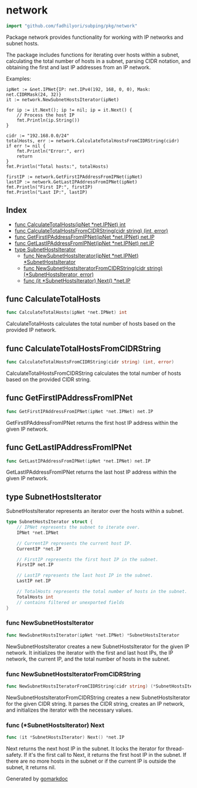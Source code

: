 <!-- Code generated by gomarkdoc. DO NOT EDIT -->

# network

```go
import "github.com/fadhilyori/subping/pkg/network"
```

Package network provides functionality for working with IP networks and subnet hosts.

The package includes functions for iterating over hosts within a subnet, calculating the total number of hosts in a subnet, parsing CIDR notation, and obtaining the first and last IP addresses from an IP network.

Examples:

```
ipNet := &net.IPNet{IP: net.IPv4(192, 168, 0, 0), Mask: net.CIDRMask(24, 32)}
it := network.NewSubnetHostsIterator(ipNet)

for ip := it.Next(); ip != nil; ip = it.Next() {
	// Process the host IP
	fmt.Println(ip.String())
}

cidr := "192.168.0.0/24"
totalHosts, err := network.CalculateTotalHostsFromCIDRString(cidr)
if err != nil {
	fmt.Println("Error:", err)
	return
}
fmt.Println("Total hosts:", totalHosts)

firstIP := network.GetFirstIPAddressFromIPNet(ipNet)
lastIP := network.GetLastIPAddressFromIPNet(ipNet)
fmt.Println("First IP:", firstIP)
fmt.Println("Last IP:", lastIP)
```

## Index

- [func CalculateTotalHosts\(ipNet \*net.IPNet\) int](<#CalculateTotalHosts>)
- [func CalculateTotalHostsFromCIDRString\(cidr string\) \(int, error\)](<#CalculateTotalHostsFromCIDRString>)
- [func GetFirstIPAddressFromIPNet\(ipNet \*net.IPNet\) net.IP](<#GetFirstIPAddressFromIPNet>)
- [func GetLastIPAddressFromIPNet\(ipNet \*net.IPNet\) net.IP](<#GetLastIPAddressFromIPNet>)
- [type SubnetHostsIterator](<#SubnetHostsIterator>)
  - [func NewSubnetHostsIterator\(ipNet \*net.IPNet\) \*SubnetHostsIterator](<#NewSubnetHostsIterator>)
  - [func NewSubnetHostsIteratorFromCIDRString\(cidr string\) \(\*SubnetHostsIterator, error\)](<#NewSubnetHostsIteratorFromCIDRString>)
  - [func \(it \*SubnetHostsIterator\) Next\(\) \*net.IP](<#SubnetHostsIterator.Next>)


<a name="CalculateTotalHosts"></a>
## func CalculateTotalHosts

```go
func CalculateTotalHosts(ipNet *net.IPNet) int
```

CalculateTotalHosts calculates the total number of hosts based on the provided IP network.

<a name="CalculateTotalHostsFromCIDRString"></a>
## func CalculateTotalHostsFromCIDRString

```go
func CalculateTotalHostsFromCIDRString(cidr string) (int, error)
```

CalculateTotalHostsFromCIDRString calculates the total number of hosts based on the provided CIDR string.

<a name="GetFirstIPAddressFromIPNet"></a>
## func GetFirstIPAddressFromIPNet

```go
func GetFirstIPAddressFromIPNet(ipNet *net.IPNet) net.IP
```

GetFirstIPAddressFromIPNet returns the first host IP address within the given IP network.

<a name="GetLastIPAddressFromIPNet"></a>
## func GetLastIPAddressFromIPNet

```go
func GetLastIPAddressFromIPNet(ipNet *net.IPNet) net.IP
```

GetLastIPAddressFromIPNet returns the last host IP address within the given IP network.

<a name="SubnetHostsIterator"></a>
## type SubnetHostsIterator

SubnetHostsIterator represents an iterator over the hosts within a subnet.

```go
type SubnetHostsIterator struct {
    // IPNet represents the subnet to iterate over.
    IPNet *net.IPNet

    // CurrentIP represents the current host IP.
    CurrentIP *net.IP

    // FirstIP represents the first host IP in the subnet.
    FirstIP net.IP

    // LastIP represents the last host IP in the subnet.
    LastIP net.IP

    // TotalHosts represents the total number of hosts in the subnet.
    TotalHosts int
    // contains filtered or unexported fields
}
```

<a name="NewSubnetHostsIterator"></a>
### func NewSubnetHostsIterator

```go
func NewSubnetHostsIterator(ipNet *net.IPNet) *SubnetHostsIterator
```

NewSubnetHostsIterator creates a new SubnetHostsIterator for the given IP network. It initializes the iterator with the first and last host IPs, the IP network, the current IP, and the total number of hosts in the subnet.

<a name="NewSubnetHostsIteratorFromCIDRString"></a>
### func NewSubnetHostsIteratorFromCIDRString

```go
func NewSubnetHostsIteratorFromCIDRString(cidr string) (*SubnetHostsIterator, error)
```

NewSubnetHostsIteratorFromCIDRString creates a new SubnetHostsIterator for the given CIDR string. It parses the CIDR string, creates an IP network, and initializes the iterator with the necessary values.

<a name="SubnetHostsIterator.Next"></a>
### func \(\*SubnetHostsIterator\) Next

```go
func (it *SubnetHostsIterator) Next() *net.IP
```

Next returns the next host IP in the subnet. It locks the iterator for thread\-safety. If it's the first call to Next, it returns the first host IP in the subnet. If there are no more hosts in the subnet or if the current IP is outside the subnet, it returns nil.

Generated by [gomarkdoc](<https://github.com/princjef/gomarkdoc>)

